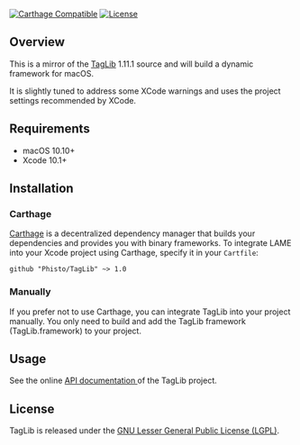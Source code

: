 [![Carthage Compatible](https://img.shields.io/badge/Carthage-compatible-4BC51D.svg?style=flat)](https://github.com/Carthage/Carthage)
[![License](https://img.shields.io/github/license/phisto/TagLib.svg)](https://github.com/Phisto/TagLib)

## Overview

This is a mirror of the [TagLib](https://taglib.org/) 1.11.1 source and will build a dynamic framework for macOS.

It is slightly tuned to address some XCode warnings and uses the project settings recommended by XCode.


## Requirements

- macOS 10.10+
- Xcode 10.1+


## Installation

### Carthage

[Carthage](https://github.com/Carthage/Carthage) is a decentralized dependency manager that builds your dependencies and provides you with binary frameworks. To integrate LAME into your Xcode project using Carthage, specify it in your `Cartfile`:

```ogdl
github "Phisto/TagLib" ~> 1.0
```


### Manually

If you prefer not to use Carthage, you can integrate TagLib into your project manually.
You only need to build and add the TagLib framework (TagLib.framework) to your project. 


## Usage

See the online  [API documentation ](https://taglib.org/api/) of the TagLib project.


## License

TagLib is released under the [GNU Lesser General Public License (LGPL)](https://www.gnu.org/licenses/). 

